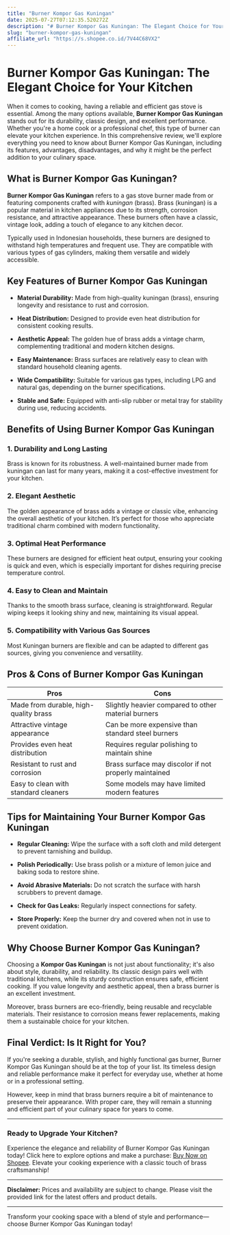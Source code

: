 ```yaml
---
title: "Burner Kompor Gas Kuningan"
date: 2025-07-27T07:12:35.520272Z
description: "# Burner Kompor Gas Kuningan: The Elegant Choice for Your Kitchen..."
slug: "burner-kompor-gas-kuningan"
affiliate_url: "https://s.shopee.co.id/7V44C68VX2"
---
```

# Burner Kompor Gas Kuningan: The Elegant Choice for Your Kitchen

When it comes to cooking, having a reliable and efficient gas stove is essential. Among the many options available, **Burner Kompor Gas Kuningan** stands out for its durability, classic design, and excellent performance. Whether you're a home cook or a professional chef, this type of burner can elevate your kitchen experience. In this comprehensive review, we'll explore everything you need to know about Burner Kompor Gas Kuningan, including its features, advantages, disadvantages, and why it might be the perfect addition to your culinary space.

## What is Burner Kompor Gas Kuningan?

**Burner Kompor Gas Kuningan** refers to a gas stove burner made from or featuring components crafted with *kuningan* (brass). Brass (kuningan) is a popular material in kitchen appliances due to its strength, corrosion resistance, and attractive appearance. These burners often have a classic, vintage look, adding a touch of elegance to any kitchen decor.

Typically used in Indonesian households, these burners are designed to withstand high temperatures and frequent use. They are compatible with various types of gas cylinders, making them versatile and widely accessible.

## Key Features of Burner Kompor Gas Kuningan

- **Material Durability:** Made from high-quality kuningan (brass), ensuring longevity and resistance to rust and corrosion.
  
- **Heat Distribution:** Designed to provide even heat distribution for consistent cooking results.

- **Aesthetic Appeal:** The golden hue of brass adds a vintage charm, complementing traditional and modern kitchen designs.

- **Easy Maintenance:** Brass surfaces are relatively easy to clean with standard household cleaning agents.

- **Wide Compatibility:** Suitable for various gas types, including LPG and natural gas, depending on the burner specifications.

- **Stable and Safe:** Equipped with anti-slip rubber or metal tray for stability during use, reducing accidents.

## Benefits of Using Burner Kompor Gas Kuningan

### 1. Durability and Long Lasting

Brass is known for its robustness. A well-maintained burner made from kuningan can last for many years, making it a cost-effective investment for your kitchen.

### 2. Elegant Aesthetic

The golden appearance of brass adds a vintage or classic vibe, enhancing the overall aesthetic of your kitchen. It’s perfect for those who appreciate traditional charm combined with modern functionality.

### 3. Optimal Heat Performance

These burners are designed for efficient heat output, ensuring your cooking is quick and even, which is especially important for dishes requiring precise temperature control.

### 4. Easy to Clean and Maintain

Thanks to the smooth brass surface, cleaning is straightforward. Regular wiping keeps it looking shiny and new, maintaining its visual appeal.

### 5. Compatibility with Various Gas Sources

Most Kuningan burners are flexible and can be adapted to different gas sources, giving you convenience and versatility.

## Pros & Cons of Burner Kompor Gas Kuningan

| Pros | Cons |
| --- | --- |
| Made from durable, high-quality brass | Slightly heavier compared to other material burners |
| Attractive vintage appearance | Can be more expensive than standard steel burners |
| Provides even heat distribution | Requires regular polishing to maintain shine |
| Resistant to rust and corrosion | Brass surface may discolor if not properly maintained |
| Easy to clean with standard cleaners | Some models may have limited modern features |

## Tips for Maintaining Your Burner Kompor Gas Kuningan

- **Regular Cleaning:** Wipe the surface with a soft cloth and mild detergent to prevent tarnishing and buildup.
  
- **Polish Periodically:** Use brass polish or a mixture of lemon juice and baking soda to restore shine.

- **Avoid Abrasive Materials:** Do not scratch the surface with harsh scrubbers to prevent damage.

- **Check for Gas Leaks:** Regularly inspect connections for safety.

- **Store Properly:** Keep the burner dry and covered when not in use to prevent oxidation.

## Why Choose Burner Kompor Gas Kuningan?

Choosing a **Kompor Gas Kuningan** is not just about functionality; it's also about style, durability, and reliability. Its classic design pairs well with traditional kitchens, while its sturdy construction ensures safe, efficient cooking. If you value longevity and aesthetic appeal, then a brass burner is an excellent investment.

Moreover, brass burners are eco-friendly, being reusable and recyclable materials. Their resistance to corrosion means fewer replacements, making them a sustainable choice for your kitchen.

## Final Verdict: Is It Right for You?

If you're seeking a durable, stylish, and highly functional gas burner, Burner Kompor Gas Kuningan should be at the top of your list. Its timeless design and reliable performance make it perfect for everyday use, whether at home or in a professional setting.

However, keep in mind that brass burners require a bit of maintenance to preserve their appearance. With proper care, they will remain a stunning and efficient part of your culinary space for years to come.

---

### Ready to Upgrade Your Kitchen?

Experience the elegance and reliability of Burner Kompor Gas Kuningan today! Click here to explore options and make a purchase: [Buy Now on Shopee](https://s.shopee.co.id/7V44C68VX2). Elevate your cooking experience with a classic touch of brass craftsmanship!

---

**Disclaimer:** Prices and availability are subject to change. Please visit the provided link for the latest offers and product details.

---

Transform your cooking space with a blend of style and performance—choose Burner Kompor Gas Kuningan today!